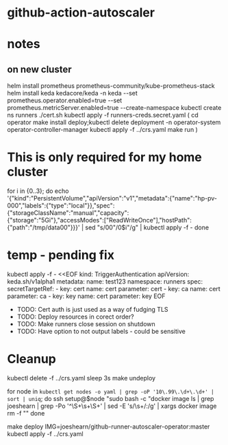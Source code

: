# github-action-autoscaler

# notes

## on new cluster

helm install prometheus prometheus-community/kube-prometheus-stack
helm install keda kedacore/keda -n keda --set prometheus.operator.enabled=true --set prometheus.metricServer.enabled=true --create-namespace
kubectl create ns runners
./cert.sh
kubectl apply -f runners-creds.secret.yaml
(
cd operator
make install deploy;kubectl delete deployment -n operator-system operator-controller-manager
kubectl apply -f ../crs.yaml
make run
)

# This is only required for my home cluster

for i in {0..3}; do
echo '{"kind":"PersistentVolume","apiVersion":"v1","metadata":{"name":"hp-pv-000","labels":{"type":"local"}},"spec":{"storageClassName":"manual","capacity":{"storage":"5Gi"},"accessModes":["ReadWriteOnce"],"hostPath":{"path":"/tmp/data00"}}}' |
sed "s/00\"/0$i\"/g" | kubectl apply -f -
done

# temp - pending fix

kubectl apply -f - <<EOF
kind: TriggerAuthentication
apiVersion: keda.sh/v1alpha1
metadata:
name: test123
namespace: runners
spec:
secretTargetRef: - key: cert
name: cert
parameter: cert - key: ca
name: cert
parameter: ca - key: key
name: cert
parameter: key
EOF

- TODO: Cert auth is just used as a way of fudging TLS
- TODO: Deploy resources in corect order?
- TODO: Make runners close session on shutdown
- TODO: Have option to not output labels - could be sensitive

# Cleanup

kubectl delete -f ../crs.yaml
sleep 3s
make undeploy

for node in `kubectl get nodes -o yaml | grep -oP '10\.99\.\d+\.\d+' | sort | uniq`; do
ssh setup@$node "sudo bash -c \"docker image ls | grep joeshearn | grep -Po '^\S+\s+\S+' | sed -E 's/\s+/:/g' | xargs docker image rm -f \""
done

make deploy IMG=joeshearn/github-runner-autoscaler-operator:master
kubectl apply -f ../crs.yaml
